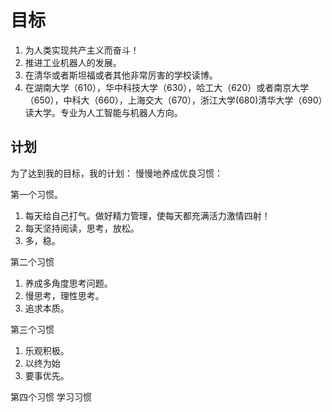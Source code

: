 # 目标
1. 为人类实现共产主义而奋斗！
2. 推进工业机器人的发展。
3. 在清华或者斯坦福或者其他非常厉害的学校读博。
4. 在湖南大学（610），华中科技大学（630），哈工大（620）或者南京大学（650），中科大（660），上海交大（670），浙江大学(680)清华大学（690）读大学。专业为人工智能与机器人方向。

## 计划
为了达到我的目标，我的计划：
慢慢地养成优良习惯：

第一个习惯。
1. 每天给自己打气。做好精力管理，使每天都充满活力激情四射！
2. 每天坚持阅读，思考，放松。
3. 多，稳。

第二个习惯
1. 养成多角度思考问题。
2. 慢思考，理性思考。
3. 追求本质。

第三个习惯
1. 乐观积极。
2. 以终为始
3. 要事优先。

第四个习惯
学习习惯
